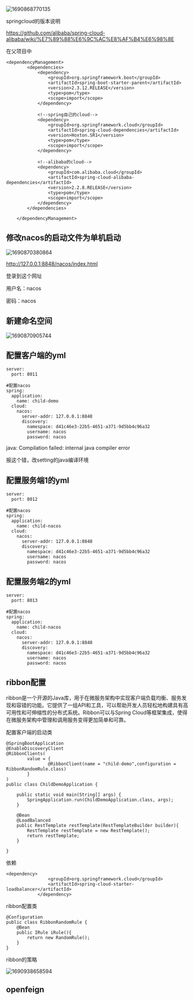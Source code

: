![1690868770135](image/nacos/1690868770135.png)

springcloud的版本说明

https://github.com/alibaba/spring-cloud-alibaba/wiki/%E7%89%88%E6%9C%AC%E8%AF%B4%E6%98%8E

在父项目中

```
<dependencyManagement>
        <dependencies>
            <dependency>
                <groupId>org.springframework.boot</groupId>
                <artifactId>spring-boot-starter-parent</artifactId>
                <version>2.3.12.RELEASE</version>
                <type>pom</type>
                <scope>import</scope>
            </dependency>

            <!--spring自己的cloud-->
            <dependency>
                <groupId>org.springframework.cloud</groupId>
                <artifactId>spring-cloud-dependencies</artifactId>
                <version>Hoxton.SR1</version>
                <type>pom</type>
                <scope>import</scope>
            </dependency>

            <!--alibaba的cloud-->
            <dependency>
                <groupId>com.alibaba.cloud</groupId>
                <artifactId>spring-cloud-alibaba-dependencies</artifactId>
                <version>2.2.8.RELEASE</version>
                <type>pom</type>
                <scope>import</scope>
            </dependency>
        </dependencies>

    </dependencyManagement>
```

## 修改nacos的启动文件为单机启动

![1690870380864](image/nacos/1690870380864.png)

http://127.0.0.1:8848/nacos/index.html

登录到这个网址

用户名：nacos

密码：nacos

## 新建命名空间

![1690870905744](image/nacos/1690870905744.png)

## 配置客户端的yml

```
server:
  port: 8011

#配置nacos
spring:
  application:
    name: child-demo
  cloud:
    nacos:
      server-addr: 127.0.0.1:8848
      discovery:
        namespace: d41c46e3-22b5-4651-a371-9d5bb4c96a32
        username: nacos
        password: nacos
```

java: Compilation failed: internal java compiler error

报这个错，改setting的java编译环境

## 配置服务端1的yml

```
server:
  port: 8012

#配置nacos
spring:
  application:
    name: child-nacos
  cloud:
    nacos:
      server-addr: 127.0.0.1:8848
      discovery:
        namespace: d41c46e3-22b5-4651-a371-9d5bb4c96a32
        username: nacos
        password: nacos
```

## 配置服务端2的yml

```
server:
  port: 8013

#配置nacos
spring:
  application:
    name: child-nacos
  cloud:
    nacos:
      server-addr: 127.0.0.1:8848
      discovery:
        namespace: d41c46e3-22b5-4651-a371-9d5bb4c96a32
        username: nacos
        password: nacos
```

## ribbon配置

ribbon是一个开源的Java库，用于在微服务架构中实现客户端负载均衡、服务发现和容错的功能。它提供了一组API和工具，可以帮助开发人员轻松地构建具有高可用性和可伸缩性的分布式系统。Ribbon可以与Spring Cloud等框架集成，使得在微服务架构中管理和调用服务变得更加简单和可靠。

配置客户端的启动类

```
@SpringBootApplication
@EnableDiscoveryClient
@RibbonClients(
        value = {
                @RibbonClient(name = "child-demo",configuration = RibbonRandomRule.class)
        }
)
public class ChildDemoApplication {

    public static void main(String[] args) {
        SpringApplication.run(ChildDemoApplication.class, args);
    }

    @Bean
    @LoadBalanced
    public RestTemplate restTemplate(RestTemplateBuilder builder){
        RestTemplate restTemplate = new RestTemplate();
        return restTemplate;
    }

}

```

依赖

```
<dependency>
                <groupId>org.springframework.cloud</groupId>
                <artifactId>spring-cloud-starter-loadbalancer</artifactId>
            </dependency>
```

ribbon配置类

```
@Configuration
public class RibbonRandomRule {
    @Bean
    public IRule iRule(){
        return new RandomRule();
    }
}
```


ribbon的策略

![1690938658594](image/nacos/1690938658594.png)


## openfeign
